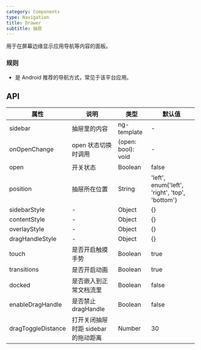 ```yaml
---
category: Components
type: Navigation
title: Drawer
subtitle: 抽屉
---
```


用于在屏幕边缘显示应用导航等内容的面板。

### 规则

- 是 Android 推荐的导航方式，常见于该平台应用。

## API

属性 | 说明 | 类型 | 默认值
----|-----|------|------
| sidebar | 抽屉里的内容 | ng-template | - |
| onOpenChange | open 状态切换时调用 | (open: bool): void | - |
| open | 开关状态 | Boolean | false |
| position | 抽屉所在位置 | String | 'left', enum{'left', 'right', 'top', 'bottom'} |
| sidebarStyle | - | Object | {} |
| contentStyle | - | Object | {} |
| overlayStyle | - | Object | {} |
| dragHandleStyle | - | Object | {} |
| touch | 是否开启触摸手势 | Boolean | true |
| transitions | 是否开启动画 | Boolean | true |
| docked | 是否嵌入到正常文档流里 | Boolean | false |
| enableDragHandle | 是否禁止 dragHandle | Boolean | false |
| dragToggleDistance | 打开关闭抽屉时距 sidebar 的拖动距离 | Number | 30 |
